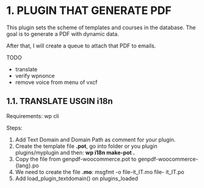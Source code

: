# 1. PLUGIN THAT GENERATE PDF

This plugin sets the scheme of templates and courses in the database.
The goal is to generate a PDF with dynamic data.

After that, I will create a queue to attach that PDF to emails.

TODO
- translate
- verify wpnonce
- remove voice from menu of vxcf 


## 1.1. TRANSLATE USGIN i18n
Requirements: wp cli

Steps:
<ol>
    <li>Add Text Domain and Domain Path as comment for your plugin.</li>
    <li>Create the template file <strong>.pot</strong>, go into folder or you plugin plugins/myplugin and then: <strong>wp i18n make-pot . </strong></li>
    <li>Copy the file from genpdf-woocommerce.pot to genpdf-woocommerce-{lang}.po</li>
    <li>We need to create the file <strong>.mo</strong>: msgfmt -o file-it_IT.mo file-
it_IT.po 
    </li>
    <li>Add load_plugin_textdomain() on plugins_loaded</li>
</ol>